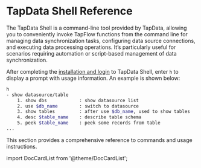 # TapData Shell Reference

The TapData Shell is a command-line tool provided by TapData, allowing you to conveniently invoke TapFlow functions from the command line for managing data synchronization tasks, configuring data source connections, and executing data processing operations. It’s particularly useful for scenarios requiring automation or script-based management of data synchronization.

After completing the [installation and login](../quick-start.md) to TapData Shell, enter `h` to display a prompt with usage information. An example is shown below:

```bash
h
- show datasource/table               
    1. show dbs            : show datasource list
    2. use $db_name        : switch to datasource
    3. show tables         : after use $db_name, used to show tables
    4. desc $table_name    : describe table schema                  
    5. peek $table_name    : peek some records from table  
...
```

This section provides a comprehensive reference to commands and usage instructions.

import DocCardList from '@theme/DocCardList';

<DocCardList />